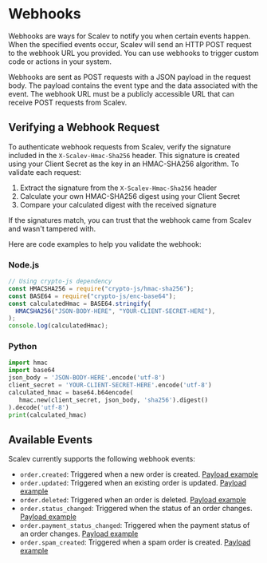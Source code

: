# Webhooks

Webhooks are ways for Scalev to notify you when certain events happen. When the specified events occur, Scalev will send an HTTP POST request to the webhook URL you provided. You can use webhooks to trigger custom code or actions in your system.

Webhooks are sent as POST requests with a JSON payload in the request body. The payload contains the event type and the data associated with the event. The webhook URL must be a publicly accessible URL that can receive POST requests from Scalev.

## Verifying a Webhook Request

To authenticate webhook requests from Scalev, verify the signature included in the `X-Scalev-Hmac-Sha256` header. This signature is created using your Client Secret as the key in an HMAC-SHA256 algorithm. To validate each request:

1. Extract the signature from the `X-Scalev-Hmac-Sha256` header
2. Calculate your own HMAC-SHA256 digest using your Client Secret
3. Compare your calculated digest with the received signature

If the signatures match, you can trust that the webhook came from Scalev and wasn't tampered with.

Here are code examples to help you validate the webhook:

### Node.js

```javascript
// Using crypto-js dependency
const HMACSHA256 = require("crypto-js/hmac-sha256");
const BASE64 = require("crypto-js/enc-base64");
const calculatedHmac = BASE64.stringify(
  HMACSHA256("JSON-BODY-HERE", "YOUR-CLIENT-SECRET-HERE"),
);
console.log(calculatedHmac);
```

### Python

```python
import hmac
import base64
json_body = 'JSON-BODY-HERE'.encode('utf-8')
client_secret = 'YOUR-CLIENT-SECRET-HERE'.encode('utf-8')
calculated_hmac = base64.b64encode(
   hmac.new(client_secret, json_body, 'sha256').digest()
).decode('utf-8')
print(calculated_hmac)
```

## Available Events

Scalev currently supports the following webhook events:

- `order.created`: Triggered when a new order is created. [Payload example](./webhooks/order-created-example.md)
- `order.updated`: Triggered when an existing order is updated. [Payload example](./webhooks/order-updated-example.md)
- `order.deleted`: Triggered when an order is deleted. [Payload example](./webhooks/order-deleted-example.md)
- `order.status_changed`: Triggered when the status of an order changes. [Payload example](./webhooks/order-status-changed-example.md)
- `order.payment_status_changed`: Triggered when the payment status of an order changes. [Payload example](./webhooks/order-payment-status-changed-example.md)
- `order.spam_created`: Triggered when a spam order is created. [Payload example](./webhooks/order-spam-created-example.md)
